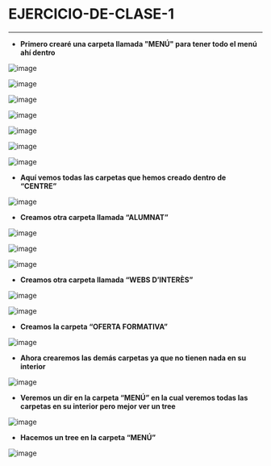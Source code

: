 # EJERCICIO-DE-CLASE-1
___
+ **Primero crearé una carpeta llamada "MENÚ" para tener todo el menú ahí dentro**

![image](https://user-images.githubusercontent.com/101186662/158631350-03c90a83-92a4-43a9-9615-8d93bdeb01ad.png)

![image](https://user-images.githubusercontent.com/101186662/158631363-a0a353b7-3f8d-4d0d-8dd1-559088e98c38.png)

![image](https://user-images.githubusercontent.com/101186662/158631378-65ccf4b1-1d0f-495c-af8b-b135cd3df022.png)

![image](https://user-images.githubusercontent.com/101186662/158631387-be8c7370-086c-4878-aacd-8566b846d2b0.png)

![image](https://user-images.githubusercontent.com/101186662/158631400-1c648a0b-f083-4c6b-b72c-43b826b40586.png)

![image](https://user-images.githubusercontent.com/101186662/158631415-e2855536-a78a-408e-a3fb-87fc29c31d83.png)

![image](https://user-images.githubusercontent.com/101186662/158631428-0b4c11f2-909c-45ad-8ca9-cc463d21c72e.png)

+ **Aquí vemos todas las carpetas que hemos creado dentro de “CENTRE”**

![image](https://user-images.githubusercontent.com/101186662/158631505-0005e511-ec71-47e4-a8eb-0602402eef6e.png)

+ **Creamos otra carpeta llamada “ALUMNAT”**

![image](https://user-images.githubusercontent.com/101186662/158631564-dae1853f-a0a5-4639-92ca-fdc9e6a37f10.png)

![image](https://user-images.githubusercontent.com/101186662/158631574-501d5c5d-4f6a-4413-a831-4bd0356b4a18.png)

![image](https://user-images.githubusercontent.com/101186662/158631591-f90faf71-9908-4dfc-961f-341e36f15440.png)

+ **Creamos otra carpeta llamada “WEBS D’INTERÈS”**

![image](https://user-images.githubusercontent.com/101186662/158631651-6aee2f96-f421-4f53-9e57-58f0ccfd9cd1.png)

![image](https://user-images.githubusercontent.com/101186662/158631684-ca169ea1-8796-4532-aaf4-376e183f5ad4.png)

+ **Creamos la carpeta “OFERTA FORMATIVA”**

![image](https://user-images.githubusercontent.com/101186662/158631752-692a5334-2d0c-4f17-a142-b13d33bda585.png)

+ **Ahora crearemos las demás carpetas ya que no tienen nada en su interior**

![image](https://user-images.githubusercontent.com/101186662/158631898-5311a0d2-89f8-4a40-88d9-bb49d658dba1.png)

+ **Veremos un dir en la carpeta “MENÚ” en la cual veremos todas las carpetas en su interior pero mejor ver un tree**

![image](https://user-images.githubusercontent.com/101186662/158631961-af677946-4410-4426-8024-2aac97492074.png)

+ **Hacemos un tree en la carpeta “MENÚ”**

![image](https://user-images.githubusercontent.com/101186662/158632018-a062f298-2b23-4c90-8aa7-97999fe37c7a.png)
